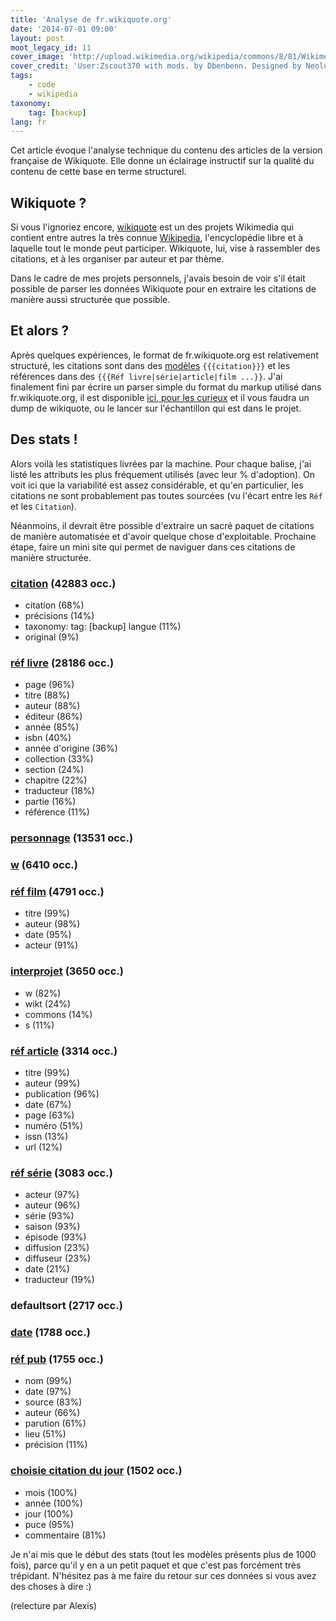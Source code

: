 ```yaml
---
title: 'Analyse de fr.wikiquote.org'
date: '2014-07-01 09:00'
layout: post
moot_legacy_id: 11
cover_image: 'http://upload.wikimedia.org/wikipedia/commons/8/81/Wikimedia-logo.svg'
cover_credit: 'User:Zscout370 with mods. by Dbenbenn. Designed by Neolux'
tags:
    - code
    - wikipedia
taxonomy:
    tag: [backup]
lang: fr
---
```


Cet article évoque l'analyse technique du contenu des articles de la version française de Wikiquote. Elle donne un éclairage instructif sur la qualité du contenu de cette base en terme structurel.

## Wikiquote ?
Si vous l'ignoriez encore, [wikiquote](http://fr.wikiquote.org) est un des projets Wikimedia qui contient entre autres la très connue [Wikipedia](http://fr.wikipedia.org), l'encyclopédie libre et à laquelle tout le monde peut participer. Wikiquote, lui, vise à rassembler des citations, et à les organiser par auteur et par thème.

Dans le cadre de mes projets personnels, j'avais besoin de voir s'il était possible de parser les données Wikiquote pour en extraire les citations de manière aussi structurée que possible.

## Et alors ?
Après quelques expériences, le format de fr.wikiquote.org est relativement structuré, les citations sont dans des [modèles](http://fr.wikiquote.org/wiki/Cat%C3%A9gorie:Mod%C3%A8le:Racine)  `{{{citation}}}` et les références dans des `{{{Réf livre|série|article|film ...}}`. J'ai finalement fini par écrire un parser simple du format du markup utilisé dans fr.wikiquote.org, il est disponible [ici, pour les curieux](https://github.com/octplane/wikiquote-parser) et il vous faudra un dump de wikiquote, ou le lancer sur l'échantillon qui est dans le projet.

## Des stats !
Alors voilà les statistiques livrées par la machine. Pour chaque balise, j'ai listé les attributs les plus fréquement utilisés (avec leur % d'adoption). On voit ici que la variabilité est assez considérable, et qu'en particulier, les citations ne sont probablement pas toutes sourcées (vu l'écart entre les `Réf ` et les `Citation`).

Néanmoins, il devrait être possible d'extraire un sacré paquet de citations de manière automatisée et d'avoir quelque chose d'exploitable. Prochaine étape, faire un mini site qui permet de naviguer dans ces citations de manière structurée.

### [citation](http://fr.wikiquote.org/wiki/Modèle:citation) (42883 occ.)

- citation (68%)
- précisions (14%)
- taxonomy:
    tag: [backup]
langue (11%)
- original (9%)


### [réf livre](http://fr.wikiquote.org/wiki/Modèle:réf_livre) (28186 occ.)

- page (96%)
- titre (88%)
- auteur (88%)
- éditeur (86%)
- année (85%)
- isbn (40%)
- année d'origine (36%)
- collection (33%)
- section (24%)
- chapitre (22%)
- traducteur (18%)
- partie (16%)
- référence (11%)
 
### [personnage](http://fr.wikiquote.org/wiki/Modèle:personnage) (13531 occ.)

### [w](http://fr.wikiquote.org/wiki/Modèle:w) (6410 occ.)

### [réf film](http://fr.wikiquote.org/wiki/Modèle:réf_film) (4791 occ.)

- titre (99%)
- auteur (98%)
- date (95%)
- acteur (91%)

### [interprojet](http://fr.wikiquote.org/wiki/Modèle:interprojet) (3650 occ.)

- w (82%)
- wikt (24%)
- commons (14%)
- s (11%)

### [réf article](http://fr.wikiquote.org/wiki/Modèle:réf_Article) (3314 occ.)

- titre (99%)
- auteur (99%)
- publication (96%)
- date (67%)
- page (63%)
- numéro (51%)
- issn (13%)
- url (12%)

### [réf série](http://fr.wikiquote.org/wiki/Modèle:réf_Série) (3083 occ.)

- acteur (97%)
- auteur (96%)
- série (93%)
- saison (93%)
- épisode (93%)
- diffusion (23%)
- diffuseur (23%)
- date (21%)
- traducteur (19%)

### defaultsort (2717 occ.)

### [date](http://fr.wikiquote.org/wiki/Modèle:date) (1788 occ.)

### [réf pub](http://fr.wikiquote.org/wiki/Modèle:réf_pub) (1755 occ.)

- nom (99%)
- date (97%)
- source (83%)
- auteur (66%)
- parution (61%)
- lieu (51%)
- précision (11%)

### [choisie citation du jour](http://fr.wikiquote.org/wiki/Modèle:choisie_citation_du_jour) (1502 occ.)

- mois (100%)
- année (100%)
- jour (100%)
- puce (95%)
- commentaire (81%)

Je n'ai mis que le début des stats (tout les modèles présents plus de 1000 fois), parce qu'il y en a un petit paquet et que c'est pas forcément très trépidant. N'hésitez pas à me faire du retour sur ces données si vous avez des choses à dire :)

(relecture par Alexis)
